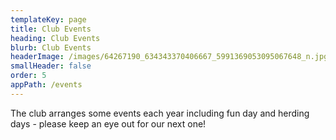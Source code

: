 ```yaml
---
templateKey: page
title: Club Events
heading: Club Events
blurb: Club Events
headerImage: /images/64267190_634343370406667_5991369053095067648_n.jpg
smallHeader: false
order: 5
appPath: /events
---
```

The club arranges some events each year including fun day and herding days - please keep an eye out for our next one!
